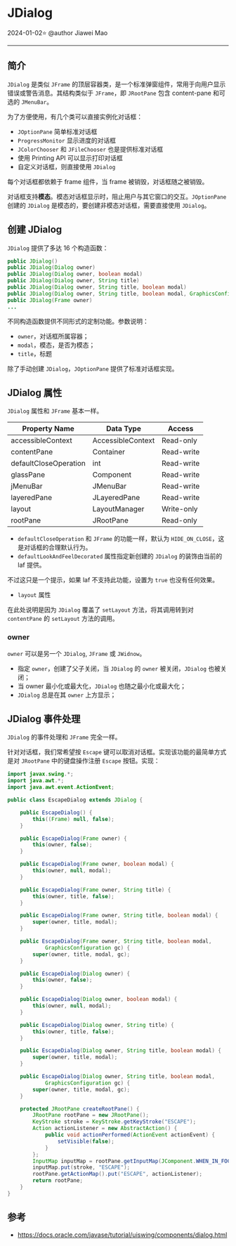 # JDialog

2024-01-02⭐
@author Jiawei Mao
***

## 简介

`JDialog` 是类似 `JFrame` 的顶层容器类，是一个标准弹窗组件，常用于向用户显示错误或警告消息。其结构类似于 `JFrame`，即 `JRootPane` 包含 content-pane 和可选的 `JMenuBar`。

为了方便使用，有几个类可以直接实例化对话框：

- `JOptionPane` 简单标准对话框
- `ProgressMonitor` 显示进度的对话框
- `JColorChooser` 和 `JFileChooser` 也是提供标准对话框
- 使用 Printing API 可以显示打印对话框
- 自定义对话框，则直接使用 `JDialog`

每个对话框都依赖于 frame 组件，当 frame 被销毁，对话框随之被销毁。

对话框支持**模态**。模态对话框显示时，阻止用户与其它窗口的交互。`JOptionPane` 创建的 `JDialog` 是模态的，要创建非模态对话框，需要直接使用 `JDialog`。

## 创建 JDialog

`JDialog` 提供了多达 16 个构造函数：

```java
public JDialog()
public JDialog(Dialog owner)
public JDialog(Dialog owner, boolean modal)
public JDialog(Dialog owner, String title)
public JDialog(Dialog owner, String title, boolean modal)
public JDialog(Dialog owner, String title, boolean modal, GraphicsConfiguration gc)
public JDialog(Frame owner)
...
```

不同构造函数提供不同形式的定制功能。参数说明：

- `owner`，对话框所属容器；
- `modal`，模态，是否为模态；
- `title`，标题

除了手动创建 `JDialog`，`JOptionPane` 提供了标准对话框实现。

## JDialog 属性

`JDialog` 属性和 `JFrame` 基本一样。

|Property Name|Data Type|Access|
|---|---|---|
|accessibleContext|AccessibleContext|Read-only|
|contentPane|Container|Read-write|
|defaultCloseOperation|int|Read-write|
|glassPane|Component|Read-write|
|jMenuBar|JMenuBar|Read-write|
|layeredPane|JLayeredPane|Read-write|
|layout|LayoutManager|Write-only|
|rootPane|JRootPane|Read-only|

- `defaultCloseOperation` 和 `JFrame` 的功能一样，默认为 `HIDE_ON_CLOSE`，这是对话框的合理默认行为。
- `defaultLookAndFeelDecorated` 属性指定新创建的 `JDialog` 的装饰由当前的 laf 提供。

不过这只是一个提示，如果 laf 不支持此功能，设置为 `true` 也没有任何效果。

- `layout` 属性

在此处说明是因为 `JDialog` 覆盖了 `setLayout` 方法，将其调用转到对 `contentPane` 的 `setLayout` 方法的调用。

### owner

`owner` 可以是另一个 `JDialog`, `JFrame` 或 `JWidnow`。

- 指定 `owner`，创建了父子关闭，当 `JDialog` 的 `owner` 被关闭，`JDialog` 也被关闭；
- 当 owner 最小化或最大化，`JDialog` 也随之最小化或最大化；
- `JDialog` 总是在其 `owner` 上方显示；

## JDialog 事件处理

`JDialog` 的事件处理和 `JFrame` 完全一样。

针对对话框，我们常希望按 `Escape` 键可以取消对话框。实现该功能的最简单方式是对 `JRootPane` 中的键盘操作注册 `Escape` 按钮。实现：

```java
import javax.swing.*;
import java.awt.*;
import java.awt.event.ActionEvent;

public class EscapeDialog extends JDialog {

    public EscapeDialog() {
        this((Frame) null, false);
    }

    public EscapeDialog(Frame owner) {
        this(owner, false);
    }

    public EscapeDialog(Frame owner, boolean modal) {
        this(owner, null, modal);
    }

    public EscapeDialog(Frame owner, String title) {
        this(owner, title, false);
    }

    public EscapeDialog(Frame owner, String title, boolean modal) {
        super(owner, title, modal);
    }

    public EscapeDialog(Frame owner, String title, boolean modal,
            GraphicsConfiguration gc) {
        super(owner, title, modal, gc);
    }

    public EscapeDialog(Dialog owner) {
        this(owner, false);
    }

    public EscapeDialog(Dialog owner, boolean modal) {
        this(owner, null, modal);
    }

    public EscapeDialog(Dialog owner, String title) {
        this(owner, title, false);
    }

    public EscapeDialog(Dialog owner, String title, boolean modal) {
        super(owner, title, modal);
    }

    public EscapeDialog(Dialog owner, String title, boolean modal,
            GraphicsConfiguration gc) {
        super(owner, title, modal, gc);
    }

    protected JRootPane createRootPane() {
        JRootPane rootPane = new JRootPane();
        KeyStroke stroke = KeyStroke.getKeyStroke("ESCAPE");
        Action actionListener = new AbstractAction() {
            public void actionPerformed(ActionEvent actionEvent) {
                setVisible(false);
            }
        };
        InputMap inputMap = rootPane.getInputMap(JComponent.WHEN_IN_FOCUSED_WINDOW);
        inputMap.put(stroke, "ESCAPE");
        rootPane.getActionMap().put("ESCAPE", actionListener);
        return rootPane;
    }
}
```

## 参考

- https://docs.oracle.com/javase/tutorial/uiswing/components/dialog.html